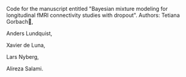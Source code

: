 Code for the manuscript entitled "Bayesian mixture modeling for longitudinal fMRI connectivity studies with dropout".
Authors: 
Tetiana Gorbach,

Anders Lundquist,
 
Xavier de Luna,
Lars Nyberg,

Alireza Salami.
